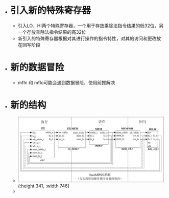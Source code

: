 - # 引入新的特殊寄存器
	- 引入LO，HI两个特殊寄存器，一个用于存放乘除法指令结果的低32位，另一个存放乘除法指令结果的高32位
	- 新引入的特殊寄存器根据对其进行操作的指令特性，对其的访问和更改放在回写阶段
- # 新的数据冒险
	- mfhi 和 mflo可能会遇到数据冒险，使用前推解决
- # 新的结构
	- ![image.png](../assets/image_1657988352133_0.png){:height 341, :width 746}
	-